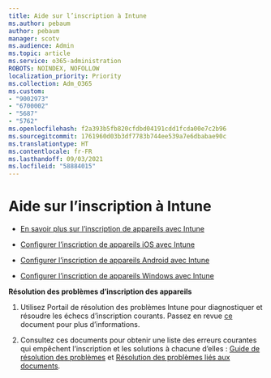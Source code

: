 ```yaml
---
title: Aide sur l’inscription à Intune
ms.author: pebaum
author: pebaum
manager: scotv
ms.audience: Admin
ms.topic: article
ms.service: o365-administration
ROBOTS: NOINDEX, NOFOLLOW
localization_priority: Priority
ms.collection: Adm_O365
ms.custom:
- "9002973"
- "6700002"
- "5687"
- "5762"
ms.openlocfilehash: f2a393b5fb820cfdbd04191cdd1fcda00e7c2b96
ms.sourcegitcommit: 1761960d03b3df7783b744ee539a7e6dbabae90c
ms.translationtype: HT
ms.contentlocale: fr-FR
ms.lasthandoff: 09/03/2021
ms.locfileid: "58884015"
---
```

# <a name="help-with-intune-enrollment"></a>Aide sur l’inscription à Intune


- [En savoir plus sur l’inscription de appareils avec Intune](https://docs.microsoft.com/intune/device-enrollment)

- [Configurer l’inscription de appareils iOS avec Intune](https://docs.microsoft.com/intune/ios-enroll)

- [Configurer l’inscription de appareils Android avec Intune](https://docs.microsoft.com/intune/android-enroll)

- [Configurer l’inscription de appareils Windows avec Intune](https://docs.microsoft.com/intune/windows-enroll)

**Résolution des problèmes d’inscription des appareils**

1. Utilisez Portail de résolution des problèmes Intune pour diagnostiquer et résoudre les échecs d’inscription courants. Passez en revue [ce](https://docs.microsoft.com/intune/help-desk-operators) document pour plus d’informations.

2. Consultez ces documents pour obtenir une liste des erreurs courantes qui empêchent l’inscription et les solutions à chacune d’elles : [Guide de résolution des problèmes](https://support.microsoft.com/help/4469913/troubleshooting-windows-device-enrollment-problems-in-microsoft-intune) et [Résolution des problèmes liés aux documents](https://docs.microsoft.com/intune/troubleshoot-device-enrollment-in-intune).
